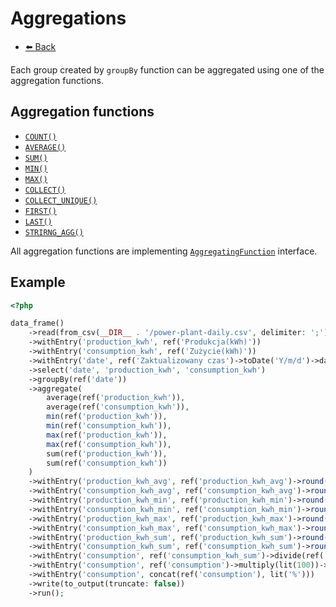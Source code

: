 # Aggregations

- [⬅️️ Back](/documentation/components/core/group-by.md)

Each group created by `groupBy` function can be aggregated using one of the aggregation functions.

## Aggregation functions

- [`COUNT()`](/src/core/etl/src/Flow/ETL/Function/Count.php)
- [`AVERAGE()`](/src/core/etl/src/Flow/ETL/Function/Average.php)
- [`SUM()`](/src/core/etl/src/Flow/ETL/Function/Sum.php)
- [`MIN()`](/src/core/etl/src/Flow/ETL/Function/Min.php)
- [`MAX()`](/src/core/etl/src/Flow/ETL/Function/Max.php)
- [`COLLECT()`](/src/core/etl/src/Flow/ETL/Function/Collect.php)
- [`COLLECT_UNIQUE()`](/src/core/etl/src/Flow/ETL/Function/CollectUnique.php)
- [`FIRST()`](/src/core/etl/src/Flow/ETL/Function/First.php)
- [`LAST()`](/src/core/etl/src/Flow/ETL/Function/Last.php)
- [`STRIRNG_AGG()`](/src/core/etl/src/Flow/ETL/Function/StringAggregate.php)

All aggregation functions are implementing [`AggregatingFunction`](/src/core/etl/src/Flow/ETL/Function/AggregatingFunction.php) interface.

## Example

```php
<?php 

data_frame()
    ->read(from_csv(__DIR__ . '/power-plant-daily.csv', delimiter: ';'))
    ->withEntry('production_kwh', ref('Produkcja(kWh)'))
    ->withEntry('consumption_kwh', ref('Zużycie(kWh)'))
    ->withEntry('date', ref('Zaktualizowany czas')->toDate('Y/m/d')->dateFormat('Y/m'))
    ->select('date', 'production_kwh', 'consumption_kwh')
    ->groupBy(ref('date'))
    ->aggregate(
        average(ref('production_kwh')),
        average(ref('consumption_kwh')),
        min(ref('production_kwh')),
        min(ref('consumption_kwh')),
        max(ref('production_kwh')),
        max(ref('consumption_kwh')),
        sum(ref('production_kwh')),
        sum(ref('consumption_kwh'))
    )
    ->withEntry('production_kwh_avg', ref('production_kwh_avg')->round(lit(2)))
    ->withEntry('consumption_kwh_avg', ref('consumption_kwh_avg')->round(lit(2)))
    ->withEntry('production_kwh_min', ref('production_kwh_min')->round(lit(2)))
    ->withEntry('consumption_kwh_min', ref('consumption_kwh_min')->round(lit(2)))
    ->withEntry('production_kwh_max', ref('production_kwh_max')->round(lit(2)))
    ->withEntry('consumption_kwh_max', ref('consumption_kwh_max')->round(lit(2)))
    ->withEntry('production_kwh_sum', ref('production_kwh_sum')->round(lit(2)))
    ->withEntry('consumption_kwh_sum', ref('consumption_kwh_sum')->round(lit(2)))
    ->withEntry('consumption', ref('consumption_kwh_sum')->divide(ref('production_kwh_sum')))
    ->withEntry('consumption', ref('consumption')->multiply(lit(100))->round(lit(2)))
    ->withEntry('consumption', concat(ref('consumption'), lit('%')))
    ->write(to_output(truncate: false))
    ->run();
```